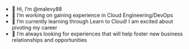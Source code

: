 - 👋 Hi, I’m @malevy88
- 👀 I’m working on gaining experience in Cloud Engineering/DevOps
- 🌱 I’m currently learning through Learn to Cloud! I am excited about pivoting my career
- 💞️ I’m always looking for experiences that will help foster new business relationships and opportunities

<!---
malevy88/malevy88 is a ✨ special ✨ repository because its `README.md` (this file) appears on your GitHub profile.
You can click the Preview link to take a look at your changes.
--->
